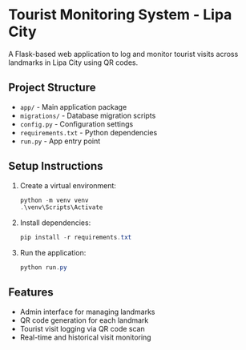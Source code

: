 # Tourist Monitoring System - Lipa City

A Flask-based web application to log and monitor tourist visits across landmarks in Lipa City using QR codes.

## Project Structure

- `app/` - Main application package
- `migrations/` - Database migration scripts
- `config.py` - Configuration settings
- `requirements.txt` - Python dependencies
- `run.py` - App entry point

## Setup Instructions

1. Create a virtual environment:
   ```powershell
   python -m venv venv
   .\venv\Scripts\Activate
   ```
2. Install dependencies:
   ```powershell
   pip install -r requirements.txt
   ```
3. Run the application:
   ```powershell
   python run.py
   ```

## Features
- Admin interface for managing landmarks
- QR code generation for each landmark
- Tourist visit logging via QR code scan
- Real-time and historical visit monitoring
